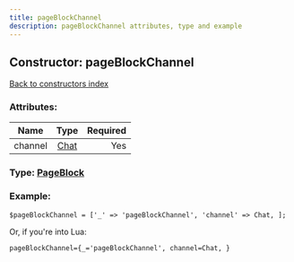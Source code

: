 ```yaml
---
title: pageBlockChannel
description: pageBlockChannel attributes, type and example
---
```

## Constructor: pageBlockChannel  
[Back to constructors index](index.md)



### Attributes:

| Name     |    Type       | Required |
|----------|:-------------:|---------:|
|channel|[Chat](../types/Chat.md) | Yes|



### Type: [PageBlock](../types/PageBlock.md)


### Example:

```
$pageBlockChannel = ['_' => 'pageBlockChannel', 'channel' => Chat, ];
```  

Or, if you're into Lua:  


```
pageBlockChannel={_='pageBlockChannel', channel=Chat, }

```



